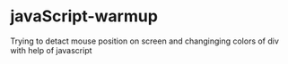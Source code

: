 # javaScript-warmup
Trying to detact mouse position on screen and changinging colors of div  with help of javascript
